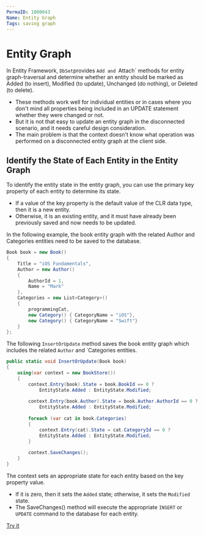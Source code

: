 ```yaml
---
PermaID: 1000043
Name: Entity Graph
Tags: saving graph
---
```


# Entity Graph

In Entity Framework, `DbSet`provides `Add and `Attach` methods for entity graph-traversal and determine whether an entity should be marked as Added (to insert), Modified (to update), Unchanged (do nothing), or Deleted (to delete).

 - These methods work well for individual entities or in cases where you don't mind all properties being included in an UPDATE statement whether they were changed or not.
 - But it is not that easy to update an entity graph in the disconnected scenario, and it needs careful design consideration.
 - The main problem is that the context doesn't know what operation was performed on a disconnected entity graph at the client side.

## Identify the State of Each Entity in the Entity Graph

To identify the entity state in the entity graph, you can use the primary key property of each entity to determine its state.

 - If a value of the key property is the default value of the CLR data type, then it is a new entity. 
 - Otherwise, it is an existing entity, and it must have already been previously saved and now needs to be updated.

In the following example, the book entity graph with the related Author and Categories entities need to be saved to the database.

```csharp
Book book = new Book()
{
    Title = "iOS Fundamentals",
    Author = new Author()
    {
        AuthorId = 1,
        Name = "Mark"
    },
    Categories = new List<Category>()
    {
        programmingCat, 
        new Category() { CategoryName = "iOS"},
        new Category() { CategoryName = "Swift"}
    }
};
```

The following `InsertOrUpdate` method saves the book entity graph which includes the related `Author` and `Categories entities. 

```csharp
public static void InsertOrUpdate(Book book)
{
    using(var context = new BookStore())
    {
        context.Entry(book).State = book.BookId == 0 ? 
            EntityState.Added : EntityState.Modified;
        
        context.Entry(book.Author).State = book.Author.AuthorId == 0 ? 
            EntityState.Added : EntityState.Modified;
    
        foreach (var cat in book.Categories)
        {
            context.Entry(cat).State = cat.CategoryId == 0 ? 
            EntityState.Added : EntityState.Modified;
        }
        
        context.SaveChanges();
    }
}
```

The context sets an appropriate state for each entity based on the key property value. 

 - If it is zero, then it sets the `Added` state; otherwise, it sets the `Modified` state. 
 - The SaveChanges() method will execute the appropriate `INSERT` or `UPDATE` command to the database for each entity.

[Try it](https://dotnetfiddle.net/QH89br)